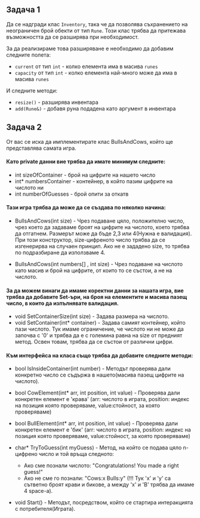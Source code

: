 ## Задача 1
Да се надгради клас `Inventory`, така че да позволява съхранението на неограничен брой обекти от тип `Rune`. 
Този клас трябва да притежава възможността да се разширява при необходимост. 

За да реализираме това разширяване е необходимо да добавим следните полета:
- `current` от тип `int` - колко елемента има в масива `runes`
- `capacity` от тип `int` - колко елемента най-много може да има в масива `runes`

И следните методи:
- `resize()` - разширява инвентара
- `add(Rune&)` - добавя руна подадена като аргумент в инвентара

## Задача 2
От вас се иска да имплементирате клас BullsAndCows, който ще представлява самата игра. 

#### Като private данни вие трябва да имате минимум следните:
- int sizeOfContainer - брой на цифрите на нашето число
- int* numbersContainer - контейнер, в който пазим цифрите на числото ни
- int numberOfGuesses - брой опити за откатв

#### Тази игра трябва да може да се създава по няколко начина:

- BullsAndCows(int size) - Чрез подаване цяло, положително число, чрез което да задаваме броят на цифрите на числото, което трябва да отгатнем. Размерът може да бъде 2,3 или 4(Нужна е валидация). При този конструктор, size-цифреното число трябва да се изгенерирва на случаен принцип. Ако не е зададено size, то трябва по подразбиране да използваме 4.

- BullsAndCows(int numbers[] , int size) - Чрез подаване на числото като масив и брой на цифрите, от които то се състои, а не на числото.

#### За да можем винаги да имаме коректни данни за нашата игра, вие трябва да добавите Set-ъри, на броя на елементите и масива пазещ число, в които да изпълнявате валидация.

- void SetContainerSize(int size) - Задава размера на числото.
- void SetContainer(int* container) - Задава самият контейнер, който пази числото. Тук имаме ограничение, че числото ни не може да започва с '0' и трябва да е с големина равна на size oт предният метод. Освен товам, трябва да се състои от различни цифри.

#### Към интерфейса на класа също трябва да добавите следните методи:

- bool IsInsideContainer(int number) - Методът проверява дали конкретно число се съдържа в нашето(масива пазещ цифрите на числото).
- bool CowElement(int* arr, int position, int value) - Проверява дали конкретен елемент е 'крава' (arr: числото в играта, position: индекс на позиция която проверяваме, value:стойност, за която проверяваме)

- bool BullElement(int* arr, int position, int value) - Проверява дали конкретен елемент е 'бик' (arr: числото в играта, position: индекс на позиция която проверяваме, value:стойност, за която проверяваме)
- char* TryToGuess(int myGuess) - Метод, на който се подава цяло n-цифрено число и той връща следното:
  - Ако сме познали числото: "Congratulаtions! You made a right guess!"
  - Ако не сме го познали: "Cows:x    Bulls:y" (!!! Тук 'x' и 'y' са сътветно броят крави и бикове, а между 'x' и 'B' трябва да имаме 4 space-a).

- void Start() - Методът, посредством, който се стартира интеракцията с потребителя(Играта). 

